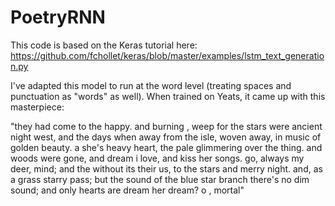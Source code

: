# PoetryRNN

This code is based on the Keras tutorial here: 
https://github.com/fchollet/keras/blob/master/examples/lstm_text_generation.py

I've adapted this model to run at the word level (treating spaces and punctuation as "words" as well).  When trained on Yeats, it came up with this masterpiece:

"they had come to the happy. 
and burning , weep for the stars were ancient night west, and the days when away from the isle, woven away, in music of golden beauty. 
a she's heavy heart, the pale glimmering over the thing. 
and woods were gone, and dream i love, and kiss her songs. 
go, always my deer, mind; and the without its their us, to the stars and merry night. 
and, as a grass starry pass; but the sound of the blue star branch there's no dim sound; 
and only hearts are dream her dream? 
o , mortal"
